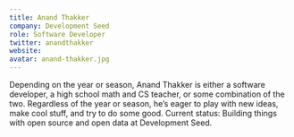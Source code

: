 ```yaml
---
title: Anand Thakker
company: Development Seed
role: Software Developer
twitter: anandthakker
website: 
avatar: anand-thakker.jpg
---
```

Depending on the year or season, Anand Thakker is either a software developer, a high school math and CS teacher, or some combination of the two. Regardless of the year or season, he’s eager to play with new ideas, make cool stuff, and try to do some good. Current status: Building things with open source and open data at Development Seed.